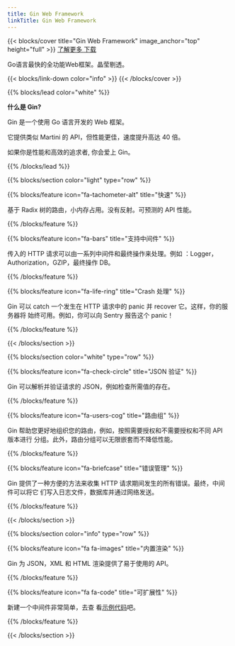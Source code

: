 ```yaml
---
title: Gin Web Framework
linkTitle: Gin Web Framework
---
```


{{< blocks/cover title="Gin Web Framework" image_anchor="top" height="full" >}}
<a class="btn btn-lg btn-primary me-3 mb-4" href="/docs/"> 了解更多
<i class="fas fa-arrow-alt-circle-right ms-2"></i> </a>
<a class="btn btn-lg btn-secondary text-dark me-3 mb-4" href="https://github.com/gin-gonic/gin/releases">
下载 <i class="fab fa-github ms-2 "></i> </a>

<p class="lead mt-5">Go语言最快的全功能Web框架。晶莹剔透。 </p>

{{< blocks/link-down color="info" >}} {{< /blocks/cover >}}

{{% blocks/lead color="white" %}}

**什么是 Gin?**

Gin 是一个使用 Go 语言开发的 Web 框架。

它提供类似 Martini 的 API，但性能更佳，速度提升高达 40 倍。

如果你是性能和高效的追求者, 你会爱上 Gin。

{{% /blocks/lead %}}

{{% blocks/section color="light" type="row" %}}

{{% blocks/feature icon="fa-tachometer-alt" title="快速" %}}

基于 Radix 树的路由，小内存占用。没有反射。可预测的 API 性能。

{{% /blocks/feature %}}

{{% blocks/feature icon="fa-bars" title="支持中间件" %}}

传入的 HTTP 请求可以由一系列中间件和最终操作来处理。例如
：Logger，Authorization，GZIP，最终操作 DB。

{{% /blocks/feature %}}

{{% blocks/feature icon="fa-life-ring" title="Crash 处理" %}}

Gin 可以 catch 一个发生在 HTTP 请求中的 panic 并 recover 它。这样，你的服务器将
始终可用。例如，你可以向 Sentry 报告这个 panic！

{{% /blocks/feature %}}

{{< /blocks/section >}}

{{% blocks/section color="white" type="row" %}}

{{% blocks/feature icon="fa-check-circle" title="JSON 验证" %}}

Gin 可以解析并验证请求的 JSON，例如检查所需值的存在。

{{% /blocks/feature %}}

{{% blocks/feature icon="fa-users-cog" title="路由组" %}}

Gin 帮助您更好地组织您的路由，例如，按照需要授权和不需要授权和不同 API 版本进行
分组。此外，路由分组可以无限嵌套而不降低性能。

{{% /blocks/feature %}}

{{% blocks/feature icon="fa-briefcase" title="错误管理" %}}

Gin 提供了一种方便的方法来收集 HTTP 请求期间发生的所有错误。最终，中间件可以将它
们写入日志文件，数据库并通过网络发送。

{{% /blocks/feature %}}

{{< /blocks/section >}}

{{% blocks/section color="info" type="row" %}}

{{% blocks/feature icon="fa fa-images" title="内置渲染" %}}

Gin 为 JSON，XML 和 HTML 渲染提供了易于使用的 API。

{{% /blocks/feature %}}

{{% blocks/feature icon="fa fa-code" title="可扩展性" %}}

新建一个中间件非常简单，去查
看[示例代码](https://gin-gonic.com/zh-cn/docs/examples/using-middleware/)吧。

{{% /blocks/feature %}}

{{< /blocks/section >}}
